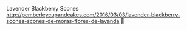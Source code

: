 Lavender Blackberry Scones	http://pemberleycupandcakes.com/2016/03/03/lavender-blackberry-scones-scones-de-moras-flores-de-lavanda	
਍